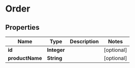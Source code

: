 

# Order


## Properties

| Name | Type | Description | Notes |
|------------ | ------------- | ------------- | -------------|
|**id** | **Integer** |  |  [optional] |
|**productName** | **String** |  |  [optional] |



